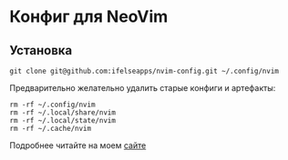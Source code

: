 # Конфиг для NeoVim

## Установка

```
git clone git@github.com:ifelseapps/nvim-config.git ~/.config/nvim
```

Предварительно желательно удалить старые конфиги и артефакты:

```
rm -rf ~/.config/nvim
rm -rf ~/.local/share/nvim
rm -rf ~/.local/state/nvim
rm -rf ~/.cache/nvim
```

Подробнее читайте на моем [сайте](https://maximpavlov.su/notes/2024/switching-to-vim/)
